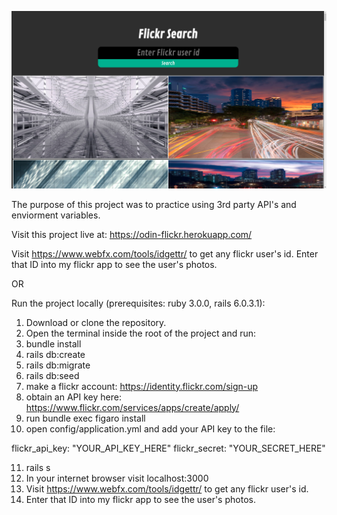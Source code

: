 ![screen shot](screenshot.png)

The purpose of this project was to practice using 3rd party API's and enviorment variables.

Visit this project live at: https://odin-flickr.herokuapp.com/

Visit https://www.webfx.com/tools/idgettr/ to get any flickr user's id.
Enter that ID into my flickr app to see the user's photos.

OR

Run the project locally (prerequisites: ruby 3.0.0, rails 6.0.3.1):

1. Download or clone the repository.
2. Open the terminal inside the root of the project and run:
3. bundle install
4. rails db:create
5. rails db:migrate
6. rails db:seed
7. make a flickr account: https://identity.flickr.com/sign-up
8. obtain an API key here: https://www.flickr.com/services/apps/create/apply/
9. run  bundle exec figaro install
10. open config/application.yml and add your API key to the file:

flickr_api_key: "YOUR_API_KEY_HERE"
flickr_secret: "YOUR_SECRET_HERE"

11. rails s
12. In your internet browser visit localhost:3000
13. Visit https://www.webfx.com/tools/idgettr/ to get any flickr user's id.
14. Enter that ID into my flickr app to see the user's photos.